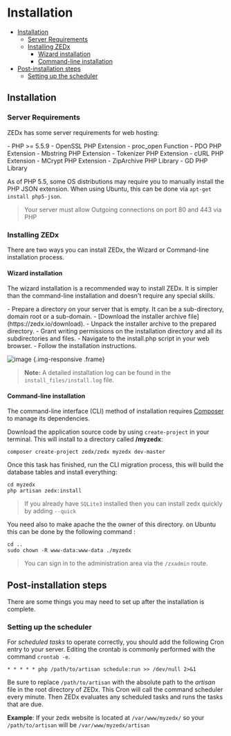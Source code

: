 # Installation

- [Installation](#installation)
    - [Server Requirements](#server-requirements)
    - [Installing ZEDx](#installing-zedx)
        - [Wizard installation](#wizard-installation)
        - [Command-line installation](#command-line-installation)
- [Post-installation steps](#post-installation-steps)
    - [Setting up the scheduler](#Setting-up-the-scheduler)

<a name="installation"></a>
## Installation

<a name="server-requirements"></a>
### Server Requirements

ZEDx has some server requirements for web hosting:

<div class="content-list" markdown="1">
- PHP >= 5.5.9
- OpenSSL PHP Extension
- proc_open Function
- PDO PHP Extension
- Mbstring PHP Extension
- Tokenizer PHP Extension
- cURL PHP Extension
- MCrypt PHP Extension
- ZipArchive PHP Library
- GD PHP Library
</div>

As of PHP 5.5, some OS distributions may require you to manually install the PHP JSON extension. When using Ubuntu, this can be done via `apt-get install php5-json`.

> Your server must allow Outgoing connections on port 80 and 443 via PHP

<a name="installing-zedx"></a>
### Installing ZEDx

There are two ways you can install ZEDx, the Wizard or Command-line installation process.

<a name="wizard-installation"></a>
#### Wizard installation

The wizard installation is a recommended way to install ZEDx. It is simpler than the command-line installation and doesn't require any special skills.

<div class="content-list" markdown="1">
- Prepare a directory on your server that is empty. It can be a sub-directory, domain root or a sub-domain.
- [Download the installer archive file](https://zedx.io/download).
- Unpack the installer archive to the prepared directory.
- Grant writing permissions on the installation directory and all its subdirectories and files.
- Navigate to the install.php script in your web browser.
- Follow the installation instructions.
</div>

![image](https://github.com/zedx/docs/blob/master/images/wizard-installer.png?raw=true) {.img-responsive .frame}

> **Note:** A detailed installation log can be found in the `install_files/install.log` file.

<a name="command-line-installation"></a>
#### Command-line installation

The command-line interface (CLI) method of installation requires [Composer](http://getcomposer.org/) to manage its dependencies.

Download the application source code by using `create-project` in your terminal. This will install to a directory called **/myzedx**:

    composer create-project zedx/zedx myzedx dev-master

Once this task has finished, run the CLI migration process, this will build the database tables and install everything:

    cd myzedx
    php artisan zedx:install

> If you already have `SQLite3` installed then you can install zedx quickly by adding `--quick`

You need also to make apache the the owner of this directory. on Ubuntu this can be done by the following command :

    cd ..
    sudo chown -R www-data:www-data ./myzedx

> You can sign in to the administration area via the `/zxadmin` route.

<a name="post-installation-steps"></a>
## Post-installation steps

There are some things you may need to set up after the installation is complete.

<a name="Setting-up-the-scheduler"></a>
### Setting up the scheduler

For *scheduled tasks* to operate correctly, you should add the following Cron entry to your server. Editing the crontab is commonly performed with the command `crontab -e`.

    * * * * * php /path/to/artisan schedule:run >> /dev/null 2>&1

Be sure to replace `/path/to/artisan` with the absolute path to the *artisan* file in the root directory of ZEDx. This Cron will call the command scheduler every minute. Then ZEDx evaluates any scheduled tasks and runs the tasks that are due.

**Example**: If your zedx website is located at `/var/www/myzedx/` so your `/path/to/artisan` will be `/var/www/myzedx/artisan`
